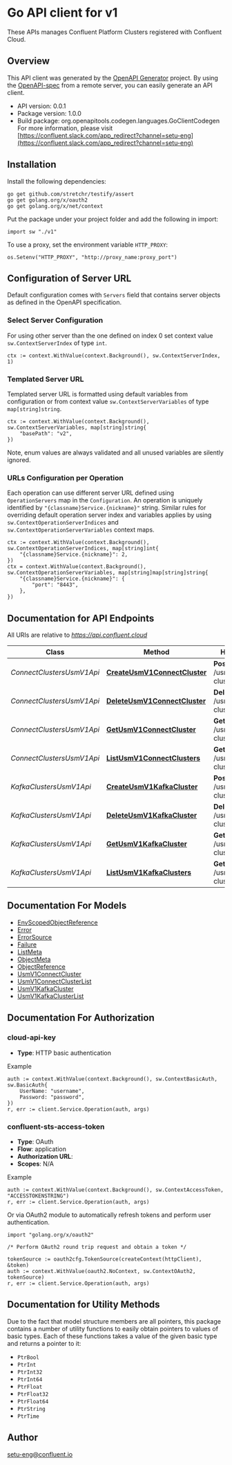 # Go API client for v1

These APIs manages Confluent Platform Clusters registered with Confluent Cloud.

## Overview
This API client was generated by the [OpenAPI Generator](https://openapi-generator.tech) project.  By using the [OpenAPI-spec](https://www.openapis.org/) from a remote server, you can easily generate an API client.

- API version: 0.0.1
- Package version: 1.0.0
- Build package: org.openapitools.codegen.languages.GoClientCodegen
For more information, please visit [https://confluent.slack.com/app_redirect?channel=setu-eng](https://confluent.slack.com/app_redirect?channel=setu-eng)

## Installation

Install the following dependencies:

```shell
go get github.com/stretchr/testify/assert
go get golang.org/x/oauth2
go get golang.org/x/net/context
```

Put the package under your project folder and add the following in import:

```golang
import sw "./v1"
```

To use a proxy, set the environment variable `HTTP_PROXY`:

```golang
os.Setenv("HTTP_PROXY", "http://proxy_name:proxy_port")
```

## Configuration of Server URL

Default configuration comes with `Servers` field that contains server objects as defined in the OpenAPI specification.

### Select Server Configuration

For using other server than the one defined on index 0 set context value `sw.ContextServerIndex` of type `int`.

```golang
ctx := context.WithValue(context.Background(), sw.ContextServerIndex, 1)
```

### Templated Server URL

Templated server URL is formatted using default variables from configuration or from context value `sw.ContextServerVariables` of type `map[string]string`.

```golang
ctx := context.WithValue(context.Background(), sw.ContextServerVariables, map[string]string{
	"basePath": "v2",
})
```

Note, enum values are always validated and all unused variables are silently ignored.

### URLs Configuration per Operation

Each operation can use different server URL defined using `OperationServers` map in the `Configuration`.
An operation is uniquely identified by `"{classname}Service.{nickname}"` string.
Similar rules for overriding default operation server index and variables applies by using `sw.ContextOperationServerIndices` and `sw.ContextOperationServerVariables` context maps.

```
ctx := context.WithValue(context.Background(), sw.ContextOperationServerIndices, map[string]int{
	"{classname}Service.{nickname}": 2,
})
ctx = context.WithValue(context.Background(), sw.ContextOperationServerVariables, map[string]map[string]string{
	"{classname}Service.{nickname}": {
		"port": "8443",
	},
})
```

## Documentation for API Endpoints

All URIs are relative to *https://api.confluent.cloud*

Class | Method | HTTP request | Description
------------ | ------------- | ------------- | -------------
*ConnectClustersUsmV1Api* | [**CreateUsmV1ConnectCluster**](docs/ConnectClustersUsmV1Api.md#createusmv1connectcluster) | **Post** /usm/v1/connect-clusters | Create a Connect Cluster
*ConnectClustersUsmV1Api* | [**DeleteUsmV1ConnectCluster**](docs/ConnectClustersUsmV1Api.md#deleteusmv1connectcluster) | **Delete** /usm/v1/connect-clusters/{id} | Delete a Connect Cluster
*ConnectClustersUsmV1Api* | [**GetUsmV1ConnectCluster**](docs/ConnectClustersUsmV1Api.md#getusmv1connectcluster) | **Get** /usm/v1/connect-clusters/{id} | Read a Connect Cluster
*ConnectClustersUsmV1Api* | [**ListUsmV1ConnectClusters**](docs/ConnectClustersUsmV1Api.md#listusmv1connectclusters) | **Get** /usm/v1/connect-clusters | List of Connect Clusters
*KafkaClustersUsmV1Api* | [**CreateUsmV1KafkaCluster**](docs/KafkaClustersUsmV1Api.md#createusmv1kafkacluster) | **Post** /usm/v1/kafka-clusters | Create a Kafka Cluster
*KafkaClustersUsmV1Api* | [**DeleteUsmV1KafkaCluster**](docs/KafkaClustersUsmV1Api.md#deleteusmv1kafkacluster) | **Delete** /usm/v1/kafka-clusters/{id} | Delete a Kafka Cluster
*KafkaClustersUsmV1Api* | [**GetUsmV1KafkaCluster**](docs/KafkaClustersUsmV1Api.md#getusmv1kafkacluster) | **Get** /usm/v1/kafka-clusters/{id} | Read a Kafka Cluster
*KafkaClustersUsmV1Api* | [**ListUsmV1KafkaClusters**](docs/KafkaClustersUsmV1Api.md#listusmv1kafkaclusters) | **Get** /usm/v1/kafka-clusters | List of Kafka Clusters


## Documentation For Models

 - [EnvScopedObjectReference](docs/EnvScopedObjectReference.md)
 - [Error](docs/Error.md)
 - [ErrorSource](docs/ErrorSource.md)
 - [Failure](docs/Failure.md)
 - [ListMeta](docs/ListMeta.md)
 - [ObjectMeta](docs/ObjectMeta.md)
 - [ObjectReference](docs/ObjectReference.md)
 - [UsmV1ConnectCluster](docs/UsmV1ConnectCluster.md)
 - [UsmV1ConnectClusterList](docs/UsmV1ConnectClusterList.md)
 - [UsmV1KafkaCluster](docs/UsmV1KafkaCluster.md)
 - [UsmV1KafkaClusterList](docs/UsmV1KafkaClusterList.md)


## Documentation For Authorization



### cloud-api-key

- **Type**: HTTP basic authentication

Example

```golang
auth := context.WithValue(context.Background(), sw.ContextBasicAuth, sw.BasicAuth{
    UserName: "username",
    Password: "password",
})
r, err := client.Service.Operation(auth, args)
```


### confluent-sts-access-token


- **Type**: OAuth
- **Flow**: application
- **Authorization URL**: 
- **Scopes**: N/A

Example

```golang
auth := context.WithValue(context.Background(), sw.ContextAccessToken, "ACCESSTOKENSTRING")
r, err := client.Service.Operation(auth, args)
```

Or via OAuth2 module to automatically refresh tokens and perform user authentication.

```golang
import "golang.org/x/oauth2"

/* Perform OAuth2 round trip request and obtain a token */

tokenSource := oauth2cfg.TokenSource(createContext(httpClient), &token)
auth := context.WithValue(oauth2.NoContext, sw.ContextOAuth2, tokenSource)
r, err := client.Service.Operation(auth, args)
```


## Documentation for Utility Methods

Due to the fact that model structure members are all pointers, this package contains
a number of utility functions to easily obtain pointers to values of basic types.
Each of these functions takes a value of the given basic type and returns a pointer to it:

* `PtrBool`
* `PtrInt`
* `PtrInt32`
* `PtrInt64`
* `PtrFloat`
* `PtrFloat32`
* `PtrFloat64`
* `PtrString`
* `PtrTime`

## Author

setu-eng@confluent.io

